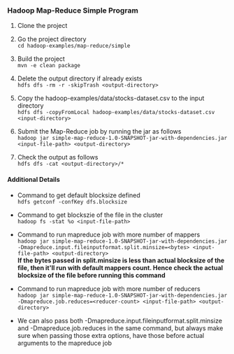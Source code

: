 ### Hadoop Map-Reduce Simple Program ###

1. Clone the project<br>


2. Go the project directory<br>
```cd hadoop-examples/map-reduce/simple```


3. Build the project<br>
```mvn -e clean package```


4. Delete the output directory if already exists<br>
```hdfs dfs -rm -r -skipTrash <output-directory>```


5. Copy the hadoop-examples/data/stocks-dataset.csv to the input directory<br>
```hdfs dfs -copyFromLocal hadoop-examples/data/stocks-dataset.csv  <input-directory>```


6. Submit the Map-Reduce job by running the jar as follows<br>
```hadoop jar simple-map-reduce-1.0-SNAPSHOT-jar-with-dependencies.jar <input-file-path> <output-directory>```


7. Check the output as follows<br>
```hdfs dfs -cat <output-directory>/*```

#### Additional Details ####
* Command to get default blocksize defined<br>
```hdfs getconf -confKey dfs.blocksize```


* Command to get blockszie of the file in the cluster<br>
```hadoop fs -stat %o <input-file-path>```


* Command to run mapreduce job with more number of mappers<br>
```hadoop jar simple-map-reduce-1.0-SNAPSHOT-jar-with-dependencies.jar -Dmapreduce.input.fileinputformat.split.minsize=<bytes> <input-file-path> <output-directory>```<br>
**If the bytes passed in split.minsize is less than actual blocksize of the file, then it'll run with default mappers count. Hence check the actual blocksize of the file before running this command**


* Command to run mapreduce job with more number of reducers<br>
```hadoop jar simple-map-reduce-1.0-SNAPSHOT-jar-with-dependencies.jar -Dmapreduce.job.reduces=<reducer-count> <input-file-path> <output-directory>```


* We can also pass both -Dmapreduce.input.fileinputformat.split.minsize and -Dmapreduce.job.reduces in the same command, but always make sure when passing those extra options, have those before actual arguments to the mapreduce job<br>
